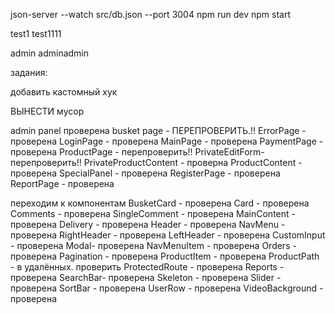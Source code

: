json-server --watch src/db.json --port 3004
npm run dev
npm start

test1
test1111

admin
adminadmin

задания:


добавить кастомный хук

ВЫНЕСТИ мусор

admin panel проверена
busket page - ПЕРЕПРОВЕРИТЬ.!!
ErrorPage - проверена
LoginPage - проверена
MainPage - проверена
PaymentPage - проверена
ProductPage - перепроверить!!
PrivateEditForm- перепроверить!!
PrivateProductContent - проверна
ProductContent - проверена
SpecialPanel - проверена
RegisterPage - проверена
ReportPage - проверена

переходим к компонентам 
    BusketCard - проверена
    Card - проверена
    Comments - проверена
    SingleComment - проверена
    MainContent - проверена
    Delivery - проверена
    Header - проверена
    NavMenu - проверена
    RightHeader - проверена
    LeftHeader - проверена
    CustomInput - проверена
    Modal- проверена
    NavMenuItem - проверена
    Orders - проверена
    Pagination - проверена
    ProductItem - проверена
    ProductPath - в удалённых. проверить
    ProtectedRoute - проверена
    Reports - проверена
    SearchBar- проверена
    Skeleton - проверена
    Slider - проверена
    SortBar - проверена
    UserRow - проверена
    VideoBackground - проверена